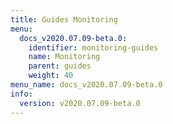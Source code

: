 ```yaml
---
title: Guides Monitoring
menu:
  docs_v2020.07.09-beta.0:
    identifier: monitoring-guides
    name: Monitoring
    parent: guides
    weight: 40
menu_name: docs_v2020.07.09-beta.0
info:
  version: v2020.07.09-beta.0
---
```


